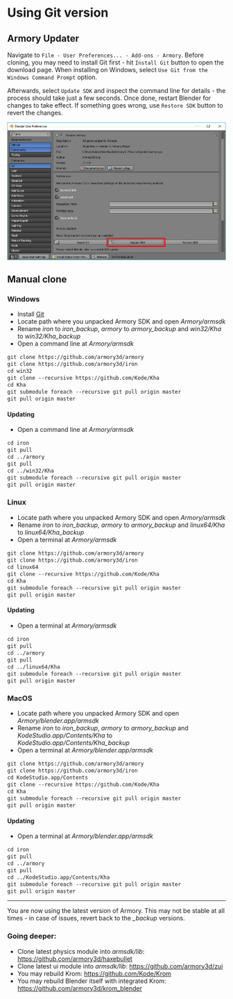 # Using Git version

## Armory Updater

Navigate to `File - User Preferences... - Add-ons - Armory`. Before cloning, you may need to install Git first - hit `Install Git` button to open the download page. When installing on Windows, select `Use Git from the Windows Command Prompt` option.

Afterwards, select `Update SDK` and inspect the command line for details - the process should take just a few seconds. Once done, restart Blender for changes to take effect. If something goes wrong, use `Restore SDK` button to revert the changes.

![](img/gitversion/updater.jpg)

## Manual clone

### Windows
- Install [Git](https://git-scm.com/download/win)
- Locate path where you unpacked Armory SDK and open *Armory/armsdk*
- Rename *iron* to *iron_backup*, *armory* to *armory_backup* and *win32/Kha* to *win32/Kha_backup*
- Open a command line at *Armory/armsdk*

```
git clone https://github.com/armory3d/armory
git clone https://github.com/armory3d/iron
cd win32
git clone --recursive https://github.com/Kode/Kha
cd Kha
git submodule foreach --recursive git pull origin master
git pull origin master
```

#### Updating

- Open a command line at *Armory/armsdk*

```
cd iron
git pull
cd ../armory
git pull
cd ../win32/Kha
git submodule foreach --recursive git pull origin master
git pull origin master
```

### Linux
- Locate path where you unpacked Armory SDK and open *Armory/armsdk*
- Rename *iron* to *iron_backup*, *armory* to *armory_backup* and *linux64/Kha* to *linux64/Kha_backup*
- Open a terminal at *Armory/armsdk*

```
git clone https://github.com/armory3d/armory
git clone https://github.com/armory3d/iron
cd linux64
git clone --recursive https://github.com/Kode/Kha
cd Kha
git submodule foreach --recursive git pull origin master
git pull origin master
```

#### Updating

- Open a terminal at *Armory/armsdk*

```
cd iron
git pull
cd ../armory
git pull
cd ../linux64/Kha
git submodule foreach --recursive git pull origin master
git pull origin master
```

### MacOS

- Locate path where you unpacked Armory SDK and open *Armory/blender.app/armsdk*
- Rename *iron* to *iron_backup*, *armory* to *armory_backup* and *KodeStudio.app/Contents/Kha* to *KodeStudio.app/Contents/Kha_backup*
- Open a terminal at *Armory/blender.app/armsdk*

```
git clone https://github.com/armory3d/armory
git clone https://github.com/armory3d/iron
cd KodeStudio.app/Contents
git clone --recursive https://github.com/Kode/Kha
cd Kha
git submodule foreach --recursive git pull origin master
git pull origin master
```

#### Updating

- Open a terminal at *Armory/blender.app/armsdk*

```
cd iron
git pull
cd ../armory
git pull
cd ../KodeStudio.app/Contents/Kha
git submodule foreach --recursive git pull origin master
git pull origin master
```

---

You are now using the latest version of Armory. This may not be stable at all times - in case of issues, revert back to the *_backup* versions.

### Going deeper:

- Clone latest physics module into *armsdk/lib*: https://github.com/armory3d/haxebullet
- Clone latest ui module into *armsdk/lib*: https://github.com/armory3d/zui
- You may rebuild Krom: https://github.com/Kode/Krom
- You may rebuild Blender itself with integrated Krom: https://github.com/armory3d/krom_blender
